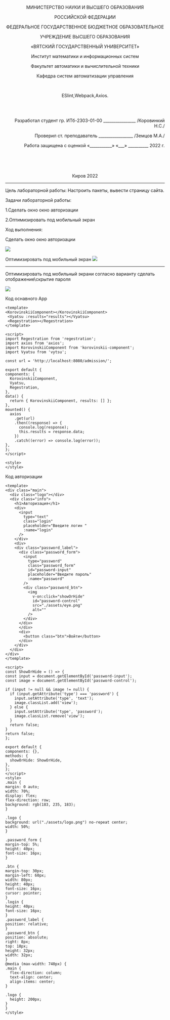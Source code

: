 <p align=center>МИНИСТЕРСТВО НАУКИ И ВЫСШЕГО ОБРАЗОВАНИЯ
<p align=center>РОССИЙСКОЙ ФЕДЕРАЦИИ
<p align=center>ФЕДЕРАЛЬНОЕ ГОСУДАРСТВЕННОЕ БЮДЖЕТНОЕ ОБРАЗОВАТЕЛЬНОЕ
<p align=center>УЧРЕЖДЕНИЕ ВЫСШЕГО ОБРАЗОВАНИЯ
<p align=center>«ВЯТСКИЙ ГОСУДАРСТВЕННЫЙ УНИВЕРСИТЕТ»
<p align=center>Институт математики и информационных систем
<p align=center>Факультет автоматики и вычислительной техники
<p align=center>Кафедра систем автоматизации управления
<p><br>


<p align=center>ESlint,Webpack,Axios.
<p><br><br>
<p align=right>Разработал студент гр. ИТб-2303-01-00 ________________ /Коровинкий Н.С./
<p align=right>Проверил ст. преподаватель _________________ /Земцов М.А./
<p align=right>Работа защищена с оценкой	«___________» «___» __________ 2022 г.
<p><br><br><br>
<p align=center>Киров 2022 
  
  ---
  
<p> Цель лабораторной работы: Настроить пакеты, вывести страницу сайта.
<p> Задачи лабораторной работы:  
<p>1.Сделать окно окно авторизации
<p>2.Оптимизировать под мобильный экран
<p>Ход выполнения:
<p>Сделать окно окно авторизации
<p>
<img src="./src/1 картинка.png">
<p>
<p>Оптимизировать под мобильный экран
<img src="./src/2Картинка.png">
  
  ---

  <p>Оптимизировать под мобильный экрани согласно варианту сделать отображение\скрытие пароля
  <p>
  <img src="./src/3картинка.png">


  Код оснавного App
  
  ```
  <template>
  <KorovinskiiComponent></KorovinskiiComponent>
   <Vyatsu :results="results"></Vyatsu>
   <Regestration></Regestration>
</template>

<script>
import Regestration from 'regestration';
import axios from 'axios';
import KorovinskiiComponent from 'korovinskii-component';
import Vyatsu from 'vytsu';

const url = 'http://localhost:8080/admission/';

export default {
  components: {
    KorovinskiiComponent,
    Vyatsu,
    Regestration,
  },
  data() {
    return { KorovinskiiComponent, results: [] };
  },
  mounted() {
    axios
      .get(url)
      .then((response) => {
        console.log(response);
        this.results = response.data;
      })
      .catch((error) => console.log(error));
  },
};
</script>

<style>
</style>

  ```

  Код авторизации 
  ```
  <template>
  <div class="main">
    <div class="logo"></div>
    <div class="info">
      <h1>Авторизация</h1>
      <div>
        <input
          type="text"
          class="login"
          placeholder="Введите логин "
          :name="login"
        />
      </div>
      <div>
      <div class="password_label">
        <div class="password_form">
          <input
            type="password"
            class="password_form"
            id="password-input"
            placeholder="Введите пароль"
            :name="password"
          />
          <div class="password_btn">
            <img
              v-on:click="showOrHide"
              id="password-control"
              src="./assets/eye.png"
              alt=""
            />
          </div>
        </div>
        </div>
        <div>
          <button class="btn">Войти</button>
        </div>
      </div>
    </div>
  </div>
</template>

<script>
const ShowOrHide = () => {
  const input = document.getElementById('password-input');
  const image = document.getElementById('password-control');

  if (input != null && image != null) {
    if (input.getAttribute('type') === 'password') {
      input.setAttribute('type', 'text');
      image.classList.add('view');
    } else {
      input.setAttribute('type', 'password');
      image.classList.remove('view');
    }
    return false;
  }
  return false;
};

export default {
  components: {},
  methods: {
    showOrHide: ShowOrHide,
  },
};
</script>
<style>
.main {
  margin: 0 auto;
  width: 70%;
  display: flex;
  flex-direction: row;
  background: rgb(183, 235, 183);
}

.logo {
  background: url("./assets/logo.png") no-repeat center;
  width: 50%;
}

.password_form {
  margin-top: 5%;
  height: 40px;
  font-size: 16px;
}

.btn {
  margin-top: 30px;
  margin-left: 60px;
  width: 80px;
  height: 40px;
  font-size: 16px;
  cursor: pointer;
}
.login {
  height: 40px;
  font-size: 16px;
}
.password_label {
  position: relative;
}
.password_btn {
  position: absolute;
  right: 8px;
  top: 18px;
  height: 32px;
  width: 32px;
}
@media (max-width: 740px) {
  .main {
    flex-direction: column;
    text-align: center;
    align-items: center;
  }

  .logo {
    height: 200px;
  }
}
</style>
  ```